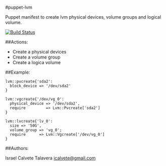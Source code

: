#puppet-lvm

Puppet manifest to create lvm physical devices, volume groups and logical volume.

[![Build Status](https://secure.travis-ci.org/icalvete/puppet-puppet.png)](http://travis-ci.org/icalvete/puppet-lvm)

##Actions:

 - Create a physical devices
 - Create a volume group
 - Create a logica volume


##Example:

    lvm::pvcreate{'sda2':
      block_device => '/dev/sda2'
    }

    lvm::vgcreate{'/dev/vg_0':
      physical_device => '/dev/sda2',
      require         => Lvm::Pvcreate['sda2']
    }

    lvm::lvcreate{'lv_0':
      size => '50G',
      volume_group => 'vg_0';
      require      => Lvm::Vgcreate['/dev/vg_0']
    }

##Authors:

Israel Calvete Talavera <icalvete@gmail.com>
